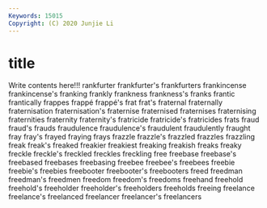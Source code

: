 ```yaml
---
Keywords: 15015
Copyright: (C) 2020 Junjie Li
---
```


# title

Write contents here!!!
rankfurter 
frankfurter's 
frankfurters 
frankincense 
frankincense's 
franking 
frankly 
frankness 
frankness's 
franks
frantic 
frantically 
frappes 
frappé 
frappé's 
frat 
frat's 
fraternal 
fraternally 
fraternisation
fraternisation's 
fraternise 
fraternised 
fraternises 
fraternising 
fraternities 
fraternity 
fraternity's 
fratricide 
fratricide's
fratricides 
frats 
fraud 
fraud's 
frauds 
fraudulence 
fraudulence's 
fraudulent 
fraudulently 
fraught
fray 
fray's 
frayed 
fraying 
frays 
frazzle 
frazzle's 
frazzled 
frazzles 
frazzling
freak 
freak's 
freaked 
freakier 
freakiest 
freaking 
freakish 
freaks 
freaky 
freckle
freckle's 
freckled 
freckles 
freckling 
free 
freebase 
freebase's 
freebased 
freebases 
freebasing
freebee 
freebee's 
freebees 
freebie 
freebie's 
freebies 
freebooter 
freebooter's 
freebooters 
freed
freedman 
freedman's 
freedmen 
freedom 
freedom's 
freedoms 
freehand 
freehold 
freehold's 
freeholder
freeholder's 
freeholders 
freeholds 
freeing 
freelance 
freelance's 
freelanced 
freelancer 
freelancer's 
freelancers
